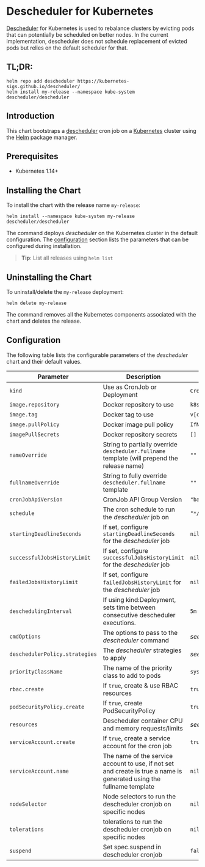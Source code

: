 # Descheduler for Kubernetes

[Descheduler](https://github.com/kubernetes-sigs/descheduler/) for Kubernetes is used to rebalance clusters by evicting pods that can potentially be scheduled on better nodes. In the current implementation, descheduler does not schedule replacement of evicted pods but relies on the default scheduler for that.

## TL;DR:

```shell
helm repo add descheduler https://kubernetes-sigs.github.io/descheduler/
helm install my-release --namespace kube-system descheduler/descheduler
```

## Introduction

This chart bootstraps a [descheduler](https://github.com/kubernetes-sigs/descheduler/) cron job on a [Kubernetes](http://kubernetes.io) cluster using the [Helm](https://helm.sh) package manager.

## Prerequisites

- Kubernetes 1.14+

## Installing the Chart

To install the chart with the release name `my-release`:

```shell
helm install --namespace kube-system my-release descheduler/descheduler
```

The command deploys _descheduler_ on the Kubernetes cluster in the default configuration. The [configuration](#configuration) section lists the parameters that can be configured during installation.

> **Tip**: List all releases using `helm list`

## Uninstalling the Chart

To uninstall/delete the `my-release` deployment:

```shell
helm delete my-release
```

The command removes all the Kubernetes components associated with the chart and deletes the release.

## Configuration

The following table lists the configurable parameters of the _descheduler_ chart and their default values.

| Parameter                      | Description                                                                                                           | Default                              |
| ------------------------------ | --------------------------------------------------------------------------------------------------------------------- | ------------------------------------ |
| `kind`                         | Use as CronJob or Deployment                                                                                          | `CronJob`                            |
| `image.repository`             | Docker repository to use                                                                                              | `k8s.gcr.io/descheduler/descheduler` |
| `image.tag`                    | Docker tag to use                                                                                                     | `v[chart appVersion]`                |
| `image.pullPolicy`             | Docker image pull policy                                                                                              | `IfNotPresent`                       |
| `imagePullSecrets`             | Docker repository secrets                                                                                              | `[]`                       |
| `nameOverride`                 | String to partially override `descheduler.fullname` template (will prepend the release name)                          | `""`                                 |
| `fullnameOverride`             | String to fully override `descheduler.fullname` template                                                              | `""`                                 |
| `cronJobApiVersion`            | CronJob API Group Version                                                                                             | `"batch/v1"`                         |
| `schedule`                     | The cron schedule to run the _descheduler_ job on                                                                     | `"*/2 * * * *"`                      |
| `startingDeadlineSeconds`      | If set, configure `startingDeadlineSeconds` for the _descheduler_ job                                                 | `nil`                                |
| `successfulJobsHistoryLimit`   | If set, configure `successfulJobsHistoryLimit` for the _descheduler_ job                                              | `nil`                                |
| `failedJobsHistoryLimit`       | If set, configure `failedJobsHistoryLimit` for the _descheduler_ job                                                  | `nil`                                |
| `deschedulingInterval`         | If using kind:Deployment, sets time between consecutive descheduler executions.                                       | `5m`                                 |
| `cmdOptions`                   | The options to pass to the _descheduler_ command                                                                      | _see values.yaml_                    |
| `deschedulerPolicy.strategies` | The _descheduler_ strategies to apply                                                                                 | _see values.yaml_                    |
| `priorityClassName`            | The name of the priority class to add to pods                                                                         | `system-cluster-critical`            |
| `rbac.create`                  | If `true`, create & use RBAC resources                                                                                | `true`                               |
| `podSecurityPolicy.create`     | If `true`, create PodSecurityPolicy                                                                                   | `true`                               |
| `resources`                    | Descheduler container CPU and memory requests/limits                                                                  | _see values.yaml_                    |
| `serviceAccount.create`        | If `true`, create a service account for the cron job                                                                  | `true`                               |
| `serviceAccount.name`          | The name of the service account to use, if not set and create is true a name is generated using the fullname template | `nil`                                |
| `nodeSelector`                 | Node selectors to run the descheduler cronjob on specific nodes                                                       | `nil`                                |
| `tolerations`                  | tolerations to run the descheduler cronjob on specific nodes                                                          | `nil`                                |
| `suspend`                      | Set spec.suspend in descheduler cronjob                                                                               | `false`                              |
